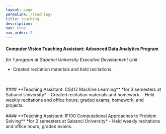 ```yaml
---
layout: page
permalink: /teaching/
title: teaching
description: 
nav: true
nav_order: 2
---
```


#### **Computer Vision Teaching Assistant: Advanced Data Analytics Program**  
*for 1 program at Sabanci University Executive Development Unit*
- Created recitation materials and held recitations.
<br>
<br>
#### **Teaching Assistant: CS412 Machine Learning**  
*for 3 semesters at Sabanci University*
- Created recitation materials and homework.
- Held weekly recitations and office hours; graded exams, homework, and projects.
<br>
<br>
#### **Teaching Assistant: IF100 Computational Approaches to Problem Solving**  
*for 2 semesters at Sabanci University*
- Held weekly recitations and office hours, graded exams.

